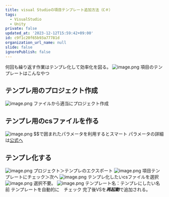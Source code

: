 ```yaml
---
title: visual Studioの項目テンプレート追加方法（C＃）
tags:
  - VisualStudio
  - Unity
private: false
updated_at: '2023-12-12T15:59:42+09:00'
id: c9f1c20f65b93a77781d
organization_url_name: null
slide: false
ignorePublish: false
---
```

何回も繰り返す作業はテンプレ化して効率化を図る。
![image.png](https://qiita-image-store.s3.ap-northeast-1.amazonaws.com/0/2294598/0b8b1c1a-afcc-8693-f290-1583363c3a33.png)
項目のテンプレートはこんなやつ

## テンプレ用のプロジェクト作成
![image.png](https://qiita-image-store.s3.ap-northeast-1.amazonaws.com/0/2294598/0da20045-c567-81e0-0441-d17398d26e47.png)
ファイルから適当にプロジェクト作成
## テンプレ用のcsファイルを作る
![image.png](https://qiita-image-store.s3.ap-northeast-1.amazonaws.com/0/2294598/d1227a90-6845-104a-f0db-91becd619924.png)
$$で囲まれたパラメータを利用するとスマート
パラメータの詳細は[公式へ](https://learn.microsoft.com/ja-jp/visualstudio/ide/template-parameters?view=vs-2022)

## テンプレ化する
![image.png](https://qiita-image-store.s3.ap-northeast-1.amazonaws.com/0/2294598/836b20cd-a31b-e446-9ba3-e3af2737498e.png)
プロジェクト＞テンプレのエクスポート
![image.png](https://qiita-image-store.s3.ap-northeast-1.amazonaws.com/0/2294598/b52765fd-1a49-961c-975d-4e14fba75a51.png)
項目テンプレートにチェック＞次へ
![image.png](https://qiita-image-store.s3.ap-northeast-1.amazonaws.com/0/2294598/c3de09b9-ec01-d6ef-8177-dc8f4c63c022.png)
テンプレ化したいcsファイルを選択
![image.png](https://qiita-image-store.s3.ap-northeast-1.amazonaws.com/0/2294598/81e41366-3abf-aaa8-7b33-35009c6384fb.png)
選択不要。
![image.png](https://qiita-image-store.s3.ap-northeast-1.amazonaws.com/0/2294598/3f51677f-cfca-a930-3927-b9137dde8bd1.png)
テンプレート名：テンプレにしたい名前
テンプレートを自動的に　チェック
完了後VSを***再起動***で追加される。
